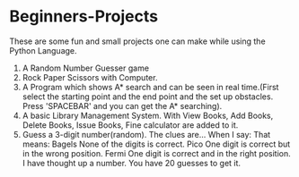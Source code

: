 # Beginners-Projects
These are some fun and small projects one can make while using the Python Language.

1. A Random Number Guesser game 
2. Rock Paper Scissors with Computer.
3. A Program which shows A* search and can be seen in real time.(First select the starting point and the end point and the set up obstacles. Press 'SPACEBAR' and you can get the A* searching).
4. A basic Library Management System. With View Books, Add Books, Delete Books, Issue Books, Fine calculator are added to it.
5. Guess a 3-digit number(random). The clues are...
When I say:    That means:
  Bagels       None of the digits is correct.
  Pico         One digit is correct but in the wrong position.
  Fermi        One digit is correct and in the right position.
I have thought up a number. You have 20 guesses to get it.
